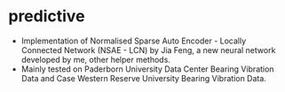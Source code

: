 # predictive
- Implementation of Normalised Sparse Auto Encoder - Locally Connected Network (NSAE - LCN) by Jia Feng, a new neural network developed by me, other helper methods.
- Mainly tested on Paderborn University Data Center Bearing Vibration Data and Case Western Reserve University Bearing Vibration Data.
